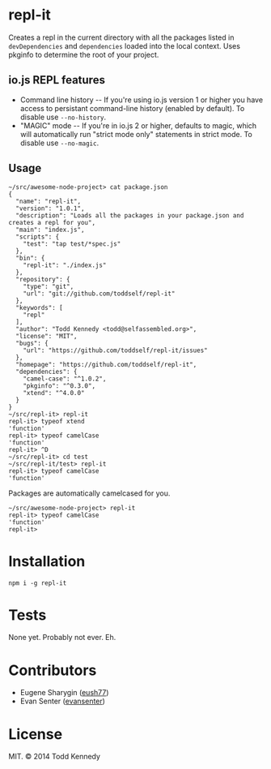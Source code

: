 # repl-it

Creates a repl in the current directory with all the packages listed in `devDependencies` and `dependencies` loaded into the local context. Uses pkginfo to determine the root of your project.

## io.js REPL features
* Command line history -- If you're using io.js version 1 or higher you have access to persistant command-line history (enabled by default).  To disable use `--no-history`.
* "MAGIC" mode -- If you're in io.js 2 or higher, defaults to magic, which will automatically run "strict mode only" statements in strict mode. To disable use `--no-magic`.

## Usage

```
~/src/awesome-node-project> cat package.json
{
  "name": "repl-it",
  "version": "1.0.1",
  "description": "Loads all the packages in your package.json and creates a repl for you",
  "main": "index.js",
  "scripts": {
    "test": "tap test/*spec.js"
  },
  "bin": {
    "repl-it": "./index.js"
  },
  "repository": {
    "type": "git",
    "url": "git://github.com/toddself/repl-it"
  },
  "keywords": [
    "repl"
  ],
  "author": "Todd Kennedy <todd@selfassembled.org>",
  "license": "MIT",
  "bugs": {
    "url": "https://github.com/toddself/repl-it/issues"
  },
  "homepage": "https://github.com/toddself/repl-it",
  "dependencies": {
    "camel-case": "^1.0.2",
    "pkginfo": "^0.3.0",
    "xtend": "^4.0.0"
  }
}
~/src/repl-it> repl-it
repl-it> typeof xtend
'function'
repl-it> typeof camelCase
'function'
repl-it> ^D
~/src/repl-it> cd test
~/src/repl-it/test> repl-it
repl-it> typeof camelCase
'function'
```

Packages are automatically camelcased for you.
```
~/src/awesome-node-project> repl-it
repl-it> typeof camelCase
'function'
repl-it>
```

# Installation

`npm i -g repl-it`

# Tests

None yet.  Probably not ever.  Eh.

# Contributors

* Eugene Sharygin ([eush77](https://github.com/eush77))
* Evan Senter ([evansenter](https://github.com/evansenter))

# License

MIT. © 2014 Todd Kennedy